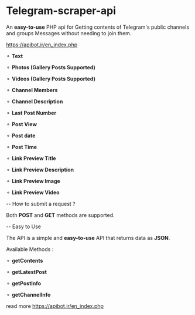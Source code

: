 # Telegram-scraper-api
An **easy-to-use** PHP api for Getting contents of Telegram's public channels and groups Messages without needing to join them.

https://apibot.ir/en_index.php

⚬ **Text**

⚬ **Photos (Gallery Posts Supported)**

⚬ **Videos (Gallery Posts Supported)**

⚬ **Channel Members**

⚬ **Channel Description**

⚬ **Last Post Number**

⚬ **Post View**

⚬ **Post date**

⚬ **Post Time**

⚬ **Link Preview Title**

⚬ **Link Preview Description**

⚬ **Link Preview Image**

⚬ **Link Preview Video**



-- How to submit a request ?

Both **POST** and **GET** methods are supported.

-- Easy to Use

The API is a simple and **easy-to-use** API that returns data as **JSON**.



Available Methods :

⚬ **getContents**

⚬ **getLatestPost**

⚬ **getPostInfo**

⚬ **getChannelInfo**


read more https://apibot.ir/en_index.php
